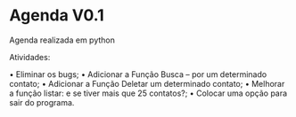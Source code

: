 Agenda V0.1
================================

Agenda realizada em python


Atividades:

• Eliminar os bugs;
• Adicionar a Função Busca – por um determinado contato;
• Adicionar a Função Deletar um determinado contato;
• Melhorar a função listar: e se tiver mais que 25 contatos?;
• Colocar uma opção para sair do programa.
